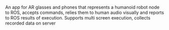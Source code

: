 An app for AR glasses and phones that represents a humanoid robot node to ROS, accepts commands, relies them to human audio visually and reports to ROS results of execution. Supports multi screen execution, collects recorded data on server

